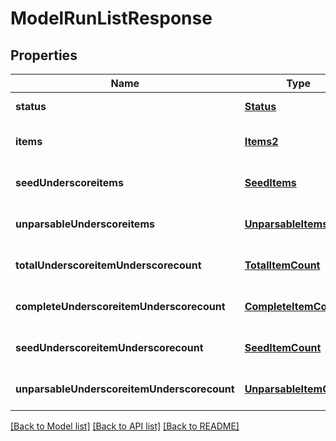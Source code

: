 # ModelRunListResponse

## Properties
Name | Type | Description | Notes
------------ | ------------- | ------------- | -------------
**status** | [**Status**](Status.md) |  | [default to null]
**items** | [**Items2**](Items2.md) |  | [optional] [default to null]
**seedUnderscoreitems** | [**SeedItems**](SeedItems.md) |  | [optional] [default to null]
**unparsableUnderscoreitems** | [**UnparsableItems**](UnparsableItems.md) |  | [optional] [default to null]
**totalUnderscoreitemUnderscorecount** | [**TotalItemCount**](TotalItemCount.md) |  | [optional] [default to null]
**completeUnderscoreitemUnderscorecount** | [**CompleteItemCount**](CompleteItemCount.md) |  | [optional] [default to null]
**seedUnderscoreitemUnderscorecount** | [**SeedItemCount**](SeedItemCount.md) |  | [optional] [default to null]
**unparsableUnderscoreitemUnderscorecount** | [**UnparsableItemCount**](UnparsableItemCount.md) |  | [optional] [default to null]

[[Back to Model list]](../README.md#documentation-for-models) [[Back to API list]](../README.md#documentation-for-api-endpoints) [[Back to README]](../README.md)


